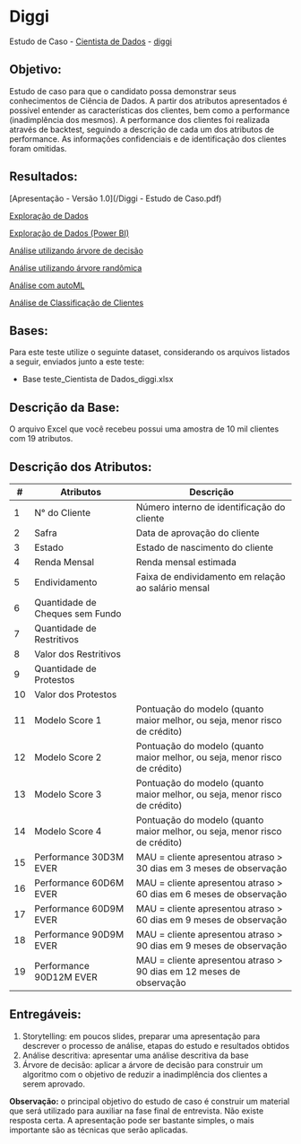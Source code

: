 # Diggi
Estudo de Caso - [Cientista de Dados]() - [diggi]()


## Objetivo:
Estudo de caso para que o candidato possa demonstrar seus conhecimentos de Ciência de Dados. A partir dos atributos apresentados é possível entender as características dos clientes, bem como a performance (inadimplência dos mesmos).  A performance dos clientes foi realizada através de backtest, seguindo a descrição de cada um dos atributos de performance. As informações confidenciais e de identificação dos clientes foram omitidas.

## Resultados:
[Apresentação - Versão 1.0](/Diggi - Estudo de Caso.pdf) 

[Exploração de Dados](/estudo_de_caso_diggi/analises/exploracao_de_dados.ipynb) 

[Exploração de Dados (Power BI)](/exploracao_de_dados.pdf) 

[Análise utilizando árvore de decisão](/estudo_de_caso_diggi/analises/analise_arvore_de_decisao.ipynb) 

[Análise utilizando árvore randômica](/estudo_de_caso_diggi/analises/analise_arvore_randomica.ipynb) 

[Análise com autoML](/estudo_de_caso_diggi/analises/analise_autoML.ipynb) 

[Análise de Classificação de Clientes](/estudo_de_caso_diggi/analises/analise_classificacao.ipynb) 




## Bases:
Para este teste utilize o seguinte dataset, considerando os arquivos listados a seguir, enviados junto a este teste:
* Base teste_Cientista de Dados_diggi.xlsx

## Descrição da Base:
O arquivo Excel que você recebeu possui uma amostra de 10 mil clientes com 19 atributos.  

## Descrição dos Atributos:
| # | Atributos | Descrição |
| ------ | ------ | ------ |
| 1 | N° do Cliente | Número interno de identificação do cliente |
| 2 | Safra | Data de aprovação do cliente |
| 3 | Estado | Estado de nascimento do cliente |
| 4 | Renda Mensal | Renda mensal estimada |
| 5 | Endividamento | Faixa de endividamento em relação ao salário mensal |
| 6 | Quantidade de Cheques sem Fundo |  |
| 7 | Quantidade de Restritivos |  |
| 8 | Valor dos Restritivos |  |
| 9 | Quantidade de Protestos |  |
| 10 | Valor dos Protestos |  |
| 11 | Modelo Score 1 | Pontuação do modelo (quanto maior melhor, ou seja, menor risco de crédito) |
| 12 | Modelo Score 2 | Pontuação do modelo (quanto maior melhor, ou seja, menor risco de crédito) |
| 13 | Modelo Score 3 | Pontuação do modelo (quanto maior melhor, ou seja, menor risco de crédito) |
| 14 | Modelo Score 4 | Pontuação do modelo (quanto maior melhor, ou seja, menor risco de crédito) |
| 15 | Performance 30D3M EVER | MAU = cliente apresentou atraso > 30 dias em 3 meses de observação |
| 16 | Performance 60D6M EVER | MAU = cliente apresentou atraso > 60 dias em 6 meses de observação |
| 17 | Performance 60D9M EVER | MAU = cliente apresentou atraso > 60 dias em 9 meses de observação |
| 18 | Performance 90D9M EVER | MAU = cliente apresentou atraso > 90 dias em 9 meses de observação |
| 19 | Performance 90D12M EVER | MAU = cliente apresentou atraso > 90 dias em 12 meses de observação |


## Entregáveis:
1. Storytelling: em poucos slides, preparar uma apresentação para descrever o processo de análise, etapas do estudo e resultados obtidos
2. Análise descritiva: apresentar uma análise descritiva da base
3. Árvore de decisão: aplicar a árvore de decisão para construir um algoritmo com o objetivo de reduzir a inadimplência dos clientes a serem aprovado. 

**Observação:** o principal objetivo do estudo de caso é construir um material que será utilizado para auxiliar na fase final de entrevista. Não existe resposta certa. A apresentação pode ser bastante simples, o mais importante são as técnicas que serão aplicadas. 
